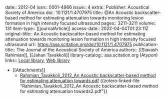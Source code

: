 date:: 2012-04
issn:: 0001-4966
issue:: 4
extra:: Publisher: Acoustical Society of America
doi:: 10.1121/1.4707975
title:: @An Acoustic backscatter-based method for estimating attenuation towards monitoring lesion formation in high intensity focused ultrasound
pages:: 3211-3211
volume:: 131
item-type:: [[journalArticle]]
access-date:: 2022-04-04T01:23:11Z
original-title:: An Acoustic backscatter-based method for estimating attenuation towards monitoring lesion formation in high intensity focused ultrasound
url:: https://asa.scitation.org/doi/10.1121/1.4707975
publication-title:: The Journal of the Acoustical Society of America
authors:: [[Siavash Rahimian]], [[Jahan Tavakkoli]]
library-catalog:: asa.scitation.org (Atypon)
links:: [Local library](zotero://select/library/items/AYZ3YBB2), [Web library](https://www.zotero.org/users/6786528/items/AYZ3YBB2)

- [[Attachments]]
	- [Rahimian_Tavakkoli_2012_An Acoustic backscatter-based method for estimating attenuation towards.pdf](zotero://select/library/items/N8ARU2CC) {{zotero-linked-file "Rahimian_Tavakkoli_2012_An Acoustic backscatter-based method for estimating attenuation towards2.pdf"}}